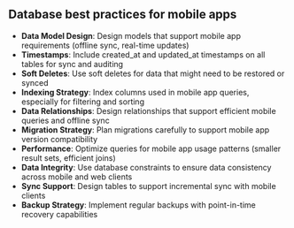 ## Database best practices for mobile apps

- **Data Model Design**: Design models that support mobile app requirements (offline sync, real-time updates)
- **Timestamps**: Include created_at and updated_at timestamps on all tables for sync and auditing
- **Soft Deletes**: Use soft deletes for data that might need to be restored or synced
- **Indexing Strategy**: Index columns used in mobile app queries, especially for filtering and sorting
- **Data Relationships**: Design relationships that support efficient mobile queries and offline sync
- **Migration Strategy**: Plan migrations carefully to support mobile app version compatibility
- **Performance**: Optimize queries for mobile app usage patterns (smaller result sets, efficient joins)
- **Data Integrity**: Use database constraints to ensure data consistency across mobile and web clients
- **Sync Support**: Design tables to support incremental sync with mobile clients
- **Backup Strategy**: Implement regular backups with point-in-time recovery capabilities
